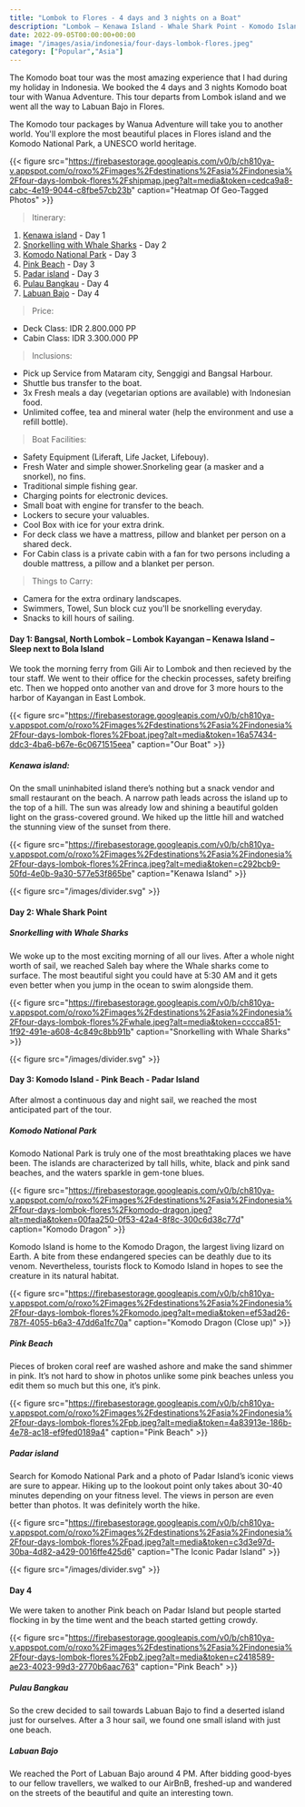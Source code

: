 ```yaml
---
title: "Lombok to Flores - 4 days and 3 nights on a Boat"
description: "Lombok – Kenawa Island - Whale Shark Point - Komodo Island - Pink Beach - Padar Island - Labuan Bajo"
date: 2022-09-05T00:00:00+00:00
image: "/images/asia/indonesia/four-days-lombok-flores.jpeg"
category: ["Popular","Asia"]
---
```


The Komodo boat tour was the most amazing experience that I had during my holiday in Indonesia. We booked the 4 days and 3 nights Komodo boat tour with Wanua Adventure. This tour departs from Lombok island and we went all the way to Labuan Bajo in Flores. 

The Komodo tour packages by Wanua Adventure will take you to another world. You'll explore the most beautiful places in Flores island and the Komodo National Park, a UNESCO world heritage.

{{< figure src="https://firebasestorage.googleapis.com/v0/b/ch810ya-v.appspot.com/o/roxo%2Fimages%2Fdestinations%2Fasia%2Findonesia%2Ffour-days-lombok-flores%2Fshipmap.jpeg?alt=media&token=cedca9a8-cabc-4e19-9044-c8fbe57cb23b" caption="Heatmap Of Geo-Tagged Photos" >}}

> Itinerary:


1. [Kenawa island](#kenawa-island) - Day 1
2. [Snorkelling with Whale Sharks](#snorkelling-with-whale-sharks) - Day 2
3. [Komodo National Park](#komodo-national-park) - Day 3
4. [Pink Beach](#pink-beach) - Day 3
5. [Padar island](#padar-island) - Day 3
6. [Pulau Bangkau](#pulau-bangkau) - Day 4
7. [Labuan Bajo](#labuan-bajo) - Day 4

> Price:
- Deck Class: IDR 2.800.000 PP
- Cabin Class: IDR 3.300.000 PP

> Inclusions:

- Pick up Service from Mataram city, Senggigi and Bangsal Harbour.
- Shuttle bus transfer to the boat.
- 3x Fresh meals a day (vegetarian options are available) with Indonesian food.
- Unlimited coffee, tea and mineral water (help the environment and use a refill bottle).

> Boat Facilities:

- Safety Equipment (Liferaft, Life Jacket, Lifebouy).
- Fresh Water and simple shower.Snorkeling gear (a masker and a snorkel), no fins.
- Traditional simple fishing gear.
- Charging points for electronic devices.
- Small boat with engine for transfer to the beach.
- Lockers to secure your valuables.
- Cool Box with ice for your extra drink.
- For deck class we have a mattress, pillow and blanket per person on a shared deck.
- For Cabin class is a private cabin with a fan for two persons including a double mattress, a pillow and a blanket per person.

> Things to Carry:

- Camera for the extra ordinary landscapes.
- Swimmers, Towel, Sun block cuz you'll be snorkelling everyday.
- Snacks to kill hours of sailing.


#### Day 1: Bangsal, North Lombok – Lombok Kayangan – Kenawa Island – Sleep next to Bola Island

We took the morning ferry from Gili Air to Lombok and then recieved by the tour staff. We went to their office for the checkin processes, safety breifing etc. Then we hopped onto another van and drove for 3 more hours to the harbor of Kayangan in East Lombok. 


{{< figure src="https://firebasestorage.googleapis.com/v0/b/ch810ya-v.appspot.com/o/roxo%2Fimages%2Fdestinations%2Fasia%2Findonesia%2Ffour-days-lombok-flores%2Fboat.jpeg?alt=media&token=16a57434-ddc3-4ba6-b67e-6c0671515eea" caption="Our Boat" >}}

##### Kenawa island:

On the small uninhabited island there’s nothing but a snack vendor and small restaurant on the beach. A narrow path leads across the island up to the top of a hill. The sun was already low and shining a beautiful golden light on the grass-covered ground. We hiked up the little hill and watched the stunning view of the sunset from there.

{{< figure src="https://firebasestorage.googleapis.com/v0/b/ch810ya-v.appspot.com/o/roxo%2Fimages%2Fdestinations%2Fasia%2Findonesia%2Ffour-days-lombok-flores%2Frinca.jpeg?alt=media&token=c292bcb9-50fd-4e0b-9a30-577e53f865be" caption="Kenawa Island" >}}

{{< figure src="/images/divider.svg" >}}

#### Day 2: Whale Shark Point

##### Snorkelling with Whale Sharks

We woke up to the most exciting morning of all our lives. After a whole night worth of sail, we reached Saleh bay where the Whale sharks come to surface. The most beautiful sight you could have at 5:30 AM and it gets even better when you jump in the ocean to swim alongside them. 

{{< figure src="https://firebasestorage.googleapis.com/v0/b/ch810ya-v.appspot.com/o/roxo%2Fimages%2Fdestinations%2Fasia%2Findonesia%2Ffour-days-lombok-flores%2Fwhale.jpeg?alt=media&token=cccca851-1f92-491e-a608-4c849c8bb91b" caption="Snorkelling with Whale Sharks" >}}

{{< figure src="/images/divider.svg" >}}

#### Day 3: Komodo Island - Pink Beach - Padar Island

After almost a continuous day and night sail, we reached the most anticipated part of the tour.

##### Komodo National Park

Komodo National Park is truly one of the most breathtaking places we have been. The islands are characterized by tall hills, white, black and pink sand beaches, and the waters sparkle in gem-tone blues. 

{{< figure src="https://firebasestorage.googleapis.com/v0/b/ch810ya-v.appspot.com/o/roxo%2Fimages%2Fdestinations%2Fasia%2Findonesia%2Ffour-days-lombok-flores%2Fkomodo-dragon.jpeg?alt=media&token=00faa250-0f53-42a4-8f8c-300c6d38c77d" caption="Komodo Dragon" >}}

Komodo Island is home to the Komodo Dragon, the largest living lizard on Earth. A bite from these endangered species can be deathly due to its venom. Nevertheless, tourists flock to Komodo Island in hopes to see the creature in its natural habitat.

{{< figure src="https://firebasestorage.googleapis.com/v0/b/ch810ya-v.appspot.com/o/roxo%2Fimages%2Fdestinations%2Fasia%2Findonesia%2Ffour-days-lombok-flores%2Fkomodo.jpeg?alt=media&token=ef53ad26-787f-4055-b6a3-47dd6a1fc70a" caption="Komodo Dragon (Close up)" >}}


##### Pink Beach

Pieces of broken coral reef are washed ashore and make the sand shimmer in pink. It’s not hard to show in photos unlike some pink beaches unless you edit them so much but this one, it’s pink.

{{< figure src="https://firebasestorage.googleapis.com/v0/b/ch810ya-v.appspot.com/o/roxo%2Fimages%2Fdestinations%2Fasia%2Findonesia%2Ffour-days-lombok-flores%2Fpb.jpeg?alt=media&token=4a83913e-186b-4e78-ac18-ef9fed0189a4" caption="Pink Beach" >}}


##### Padar island

Search for Komodo National Park and a photo of Padar Island’s iconic views are sure to appear. Hiking up to the lookout point only takes about 30-40 minutes depending on your fitness level. The views in person are even better than photos. It was definitely worth the hike.

{{< figure src="https://firebasestorage.googleapis.com/v0/b/ch810ya-v.appspot.com/o/roxo%2Fimages%2Fdestinations%2Fasia%2Findonesia%2Ffour-days-lombok-flores%2Fpad.jpeg?alt=media&token=c3d3e97d-30ba-4d82-a429-0016ffe425d6" caption="The Iconic Padar Island" >}}

{{< figure src="/images/divider.svg" >}}

#### Day 4

We were taken to another Pink beach on Padar Island but people started flocking in by the time went and the beach started getting crowdy.

{{< figure src="https://firebasestorage.googleapis.com/v0/b/ch810ya-v.appspot.com/o/roxo%2Fimages%2Fdestinations%2Fasia%2Findonesia%2Ffour-days-lombok-flores%2Fpb2.jpeg?alt=media&token=c2418589-ae23-4023-99d3-2770b6aac763" caption="Pink Beach" >}}

##### Pulau Bangkau

So the crew decided to sail towards Labuan Bajo to find a deserted island just for ourselves. After a 3 hour sail, we found one small island with just one beach.

##### Labuan Bajo

We reached the Port of Labuan Bajo around 4 PM.
After bidding good-byes to our fellow travellers, we walked to our AirBnB,
freshed-up and wandered on the streets of the beautiful and quite an
interesting town.

<!-- Back to *[Damn! I Love Indonesia](../damn-i-love-indonesia)* -->